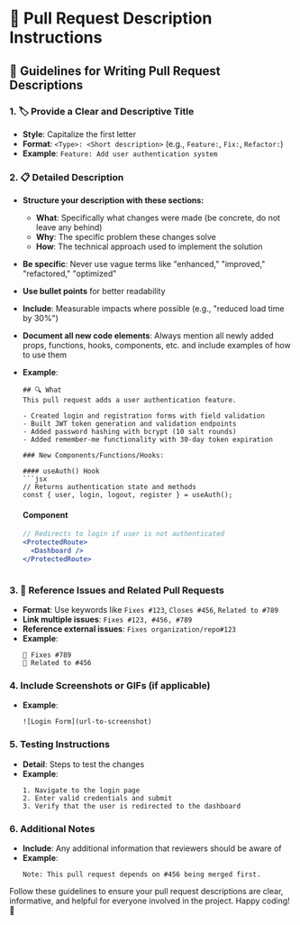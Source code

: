 # 📄 Pull Request Description Instructions

## 📝 Guidelines for Writing Pull Request Descriptions

### 1. 🏷️ Provide a Clear and Descriptive Title
- **Style**: Capitalize the first letter
- **Format**: `<Type>: <Short description>` (e.g., `Feature:`, `Fix:`, `Refactor:`)
- **Example**: `Feature: Add user authentication system`

### 2. 📋 Detailed Description
- **Structure your description with these sections:**
  - **What**: Specifically what changes were made (be concrete, do not leave any behind)
  - **Why**: The specific problem these changes solve
  - **How**: The technical approach used to implement the solution
- **Be specific**: Never use vague terms like "enhanced," "improved," "refactored," "optimized"
- **Use bullet points** for better readability
- **Include**: Measurable impacts where possible (e.g., "reduced load time by 30%")
- **Document all new code elements**: Always mention all newly added props, functions, hooks, components, etc. and include examples of how to use them
- **Example**:
    ```
    ## 🔍 What
    This pull request adds a user authentication feature.

    - Created login and registration forms with field validation
    - Built JWT token generation and validation endpoints
    - Added password hashing with bcrypt (10 salt rounds)
    - Added remember-me functionality with 30-day token expiration
    
    ### New Components/Functions/Hooks:
    
    #### useAuth() Hook
    ```jsx
    // Returns authentication state and methods
    const { user, login, logout, register } = useAuth();
    ```
    
    #### <ProtectedRoute> Component
    ```jsx
    // Redirects to login if user is not authenticated
    <ProtectedRoute>
      <Dashboard />
    </ProtectedRoute>
    ```
    ```

### 3. 🔗 Reference Issues and Related Pull Requests
- **Format**: Use keywords like `Fixes #123`, `Closes #456`, `Related to #789`
- **Link multiple issues**: `Fixes #123, #456, #789`
- **Reference external issues**: `Fixes organization/repo#123`
- **Example**: 
    ```
    🐛 Fixes #789
    📌 Related to #456
    ```

### 4. Include Screenshots or GIFs (if applicable)
- **Example**:
    ```
    ![Login Form](url-to-screenshot)
    ```

### 5. Testing Instructions
- **Detail**: Steps to test the changes
- **Example**:
    ```
    1. Navigate to the login page
    2. Enter valid credentials and submit
    3. Verify that the user is redirected to the dashboard
    ```

### 6. Additional Notes
- **Include**: Any additional information that reviewers should be aware of
- **Example**:
    ```
    Note: This pull request depends on #456 being merged first.
    ```

Follow these guidelines to ensure your pull request descriptions are clear, informative, and helpful for everyone involved in the project. Happy coding! 🚀

